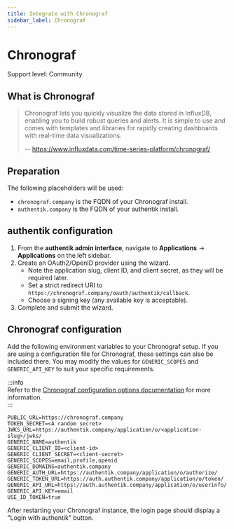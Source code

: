 ```yaml
---
title: Integrate with Chronograf
sidebar_label: Chronograf
---
```


# Chronograf

<span class="badge badge--secondary">Support level: Community</span>

## What is Chronograf

> Chronograf lets you quickly visualize the data stored in InfluxDB, enabling you to build robust queries and alerts. It is simple to use and comes with templates and libraries for rapidly creating dashboards with real-time data visualizations.
>
> -- https://www.influxdata.com/time-series-platform/chronograf/

## Preparation

The following placeholders will be used:

- `chronograf.company` is the FQDN of your Chronograf install.
- `authentik.company` is the FQDN of your authentik install.

## authentik configuration

1. From the **authentik admin interface**, navigate to **Applications** -> **Applications** on the left sidebar.
2. Create an OAuth2/OpenID provider using the wizard.
    - Note the application slug, client ID, and client secret, as they will be required later.
    - Set a strict redirect URI to `https://chronograf.company/oauth/authentik/callback`.
    - Choose a signing key (any available key is acceptable).
3. Complete and submit the wizard.

## Chronograf configuration

Add the following environment variables to your Chronograf setup. If you are using a configuration file for Chronograf, these settings can also be included there. You may modify the values for `GENERIC_SCOPES` and `GENERIC_API_KEY` to suit your specific requirements.

:::info  
Refer to the [Chronograf configuration options documentation](https://docs.influxdata.com/chronograf/v1/administration/config-options/) for more information.  
:::

```
PUBLIC_URL=https://chronograf.company
TOKEN_SECRET=<A random secret>
JWKS_URL=https://authentik.company/application/o/<application-slug>/jwks/
GENERIC_NAME=authentik
GENERIC_CLIENT_ID=<client-id>
GENERIC_CLIENT_SECRET=<client-secret>
GENERIC_SCOPES=email,profile,openid
GENERIC_DOMAINS=authentik.company
GENERIC_AUTH_URL=https://authentik.company/application/o/authorize/
GENERIC_TOKEN_URL=https://auth.authentik.company/application/o/token/
GENERIC_API_URL=https://auth.authentik.company/application/o/userinfo/
GENERIC_API_KEY=email
USE_ID_TOKEN=true
```

After restarting your Chronograf instance, the login page should display a "Login with authentik" button.
